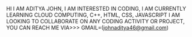 HI I AM ADITYA JOHN,
I AM INTERESTED IN CODING,
I AM CURRENTLY LEARNING CLOUD COMPUTING, C++, HTML, CSS, JAVASCRIPT
I AM LOOKING TO COLLABORATE ON ANY CODING ACTIVITY OR PROJECT,
YOU CAN REACH ME VIA>>> GMAIL=(johnaditya46@gmail.com)

<!---
aditya0john/aditya0john is a ✨ special ✨ repository because its `README.md` (this file) appears on your GitHub profile.
You can click the Preview link to take a look at your changes.
--->
